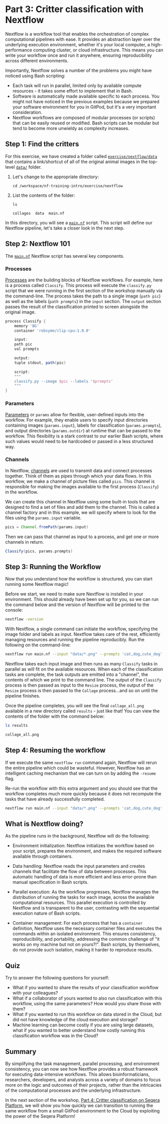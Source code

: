 # Part 3: Critter classification with Nextflow

Nextflow is a workflow tool that enables the orchestration of complex computational pipelines with ease. It provides an abstraction layer over the underlying execution environment, whether it's your local computer, a high-performance computing cluster, or cloud infrastructure. This means you can write your workflow once and run it anywhere, ensuring reproducibility across different environments.

Importantly, Nextflow solves a number of the problems you might have noticed using Bash scripting:

- Each task will run in parallel, limited only by available compute resources - it takes some effort to implement that in Bash.
- Software is automatically made available specific to each process. You might not have noticed in the previous examples because we prepared your software environment for you in GitPod, but it's a very important consideration.
- Nextflow workflows are composed of modular processes (or scripts) that can be easily reused or modified. Bash scripts can be modular but tend to become more unwieldy as complexity increases.

## Step 1: Find the critters

For this exercise, we have created a folder called [`exercise/nextflow/data`](../exercise/nextflow/data) that contains a link/shortcut of all of the original animal images in the top-level [`data/`](../data/) folder.

1. Let's change to the appropriate directory:

   ```console
   cd /workspace/nf-training-intro/exercise/nextflow
   ```

2. List the contents of the folder:

   ```console
   ls

   collages  data  main.nf
   ```

In this directory, you will see a [`main.nf`](../exercise/nextflow/main.nf) script. This script will define our Nextflow pipeline, let's take a closer look in the next step.

## Step 2: Nextflow 101

The [`main.nf`](../exercise/nextflow/main.nf) Nextflow script has several key components.

### Processes

[Processes](https://www.nextflow.io/docs/latest/process.html#processes) are the building blocks of Nextflow workflows. For example, here is a process called `Classify`. This process will execute the `classify.py` script that we were running in the first section of the workshop manually via the command-line. The process takes the path to a single image (`path pic`) as well as the labels (`path prompts`) in the `input` section. The `output` section passes the result of the classification printed to screen alongside the original image.

```groovy
process Classify {
    memory '8G'
    container 'robsyme/clip-cpu:1.0.0'

    input:
    path pic
    val prompts

    output:
    tuple stdout, path(pic)

    script:
    """
    classify.py --image $pic --labels '$prompts'
    """
}
```

### Parameters

[Parameters](https://www.nextflow.io/docs/latest/cli.html#pipeline-parameters) or `params` allow for flexible, user-defined inputs into the workflow. For example, they enable users to specify input directories containing images (`params.input`), labels for classification (`params.prompts`), and output directories (`params.outdir`) at runtime that can be passed to the workflow. This flexibility is a stark contrast to our earlier Bash scripts, where such values would need to be hardcoded or passed in a less structured way.

### Channels

In Nextflow, [channels](https://www.nextflow.io/docs/latest/channel.html#channels) are used to transmit data and connect processes together. Think of them as pipes through which your data flows. In this workflow, we make a channel of picture files called `pics`. This channel is responsible for making the images available to the first process (`Classify`) in the workflow.

We can create this channel in Nextflow using some built-in tools that are designed to find a set of files and add them to the channel. This is called a channel factory and in this example, we will specify where to look for the files using the `params.input` variable.

```groovy
pics = Channel.fromPath(params.input)
```

Then we can pass that channel as input to a process, and get one or more channels in return.

```groovy
Classify(pics, params.prompts)
```

## Step 3: Running the Workflow

Now that you understand how the workflow is structured, you can start running some Nextflow magic!

Before we start, we need to make sure Nextflow is installed in your environment. This should already have been set up for you, so we can run the command below and the version of Nextflow will be printed to the console:

```bash
nextflow -version
```

With Nextflow, a single command can initiate the workflow, specifying the image folder and labels as input. Nextflow takes care of the rest, efficiently managing resources and running the pipeline reproducibly. Run the following on the command-line:

```bash
nextflow run main.nf --input "data/*.png" --prompts 'cat,dog,cute_dog' --outdir results
```

Nextflow takes each input image and then runs as many `Classify` tasks in parallel as will fit on the available resources. When each of the classification tasks are complete, the task outputs are emitted into a "channel", the contents of which we print to the command line. The output of the `Classify` process is then passed as input to the `Resize` process, the output of the `Resize` process is then passed to the `Collage` process...and so on until the pipeline finishes.

Once the pipeline completes, you will see the final `collage_all.png` available in a new directory called `results` - just like that! You can view the contents of the folder with the command below:

```bash
ls results

collage_all.png
```

## Step 4: Resuming the workflow

If we execute the same `nextflow run` command again, Nextflow will rerun the entire pipeline which could be wasteful. However, Nextflow has an intelligent caching mechanism that we can turn on by adding the `-resume` flag.

Re-run the workflow with this extra argument and you should see that the workflow completes much more quickly because it does not recompute the tasks that have already successfully completed.

```bash
nextflow run main.nf --input "data/*.png" --prompts 'cat,dog,cute_dog' --outdir results -resume
```

## What is Nextflow doing?

As the pipeline runs in the background, Nextflow will do the following:

- Environment initialization: Nextflow initializes the workflow based on your script, prepares the environment, and makes the required software available through containers.

- Data handling: Nextflow reads the input parameters and creates channels that facilitate the flow of data between processes. This automatic handling of data is more efficient and less error-prone than manual specification in Bash scripts.

- Parallel execution: As the workflow progresses, Nextflow manages the distribution of running the tasks for each image, across the available computational resources. This parallel execution is controlled by Nextflow and is transparent to the user, contrasting with the sequential execution nature of Bash scripts.

- Container management: For each process that has a `container` definition, Nextflow uses the necessary container files and executes the commands within an isolated environment. This ensures consistency, reproducibility, and portability, addressing the common challenge of "it works on my machine but not on yours?!". Bash scripts, by themselves, do not provide such isolation, making it harder to reproduce results.

## Quiz

Try to answer the following questions for yourself:

- What if you wanted to share the results of your classification workflow with your colleagues?
- What if a collaborator of yours wanted to also run classification with this workflow, using the same parameters? How would you share those with them?
- What if you wanted to run this workflow on data stored in the Cloud, but did not have knowledge of the cloud execution and storage?
- Machine learning can become costly if you are using large datasets, what if you wanted to better understand how costly running this classification workflow was in the Cloud?

## Summary

By simplifying the task management, parallel processing, and environment consistency, you can now see how Nextflow provides a robust framework for executing data-intensive workflows. This allows bioinformaticians, researchers, developers, and analysts across a variety of domains to focus more on the logic and outcomes of their projects, rather than the intricacies of the computational processes and the underlying infrastructure.

In the next section of the workshop, [Part 4: Critter classification on Seqera Platform](part4-platform.md), we will show you how quickly we can transition to running the same workflow from a small GitPod environment to the Cloud by exploiting the power of the Seqera Platform!
